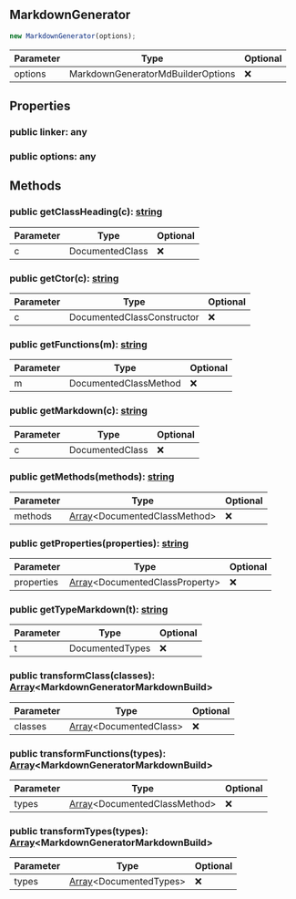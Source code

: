 ## MarkdownGenerator

```typescript
new MarkdownGenerator(options);
```

| Parameter | Type                              | Optional |
| --------- | --------------------------------- | -------- |
| options   | MarkdownGeneratorMdBuilderOptions | ❌       |

## Properties

### public linker: any

### public options: any

## Methods

### public getClassHeading(c): [string](https://developer.mozilla.org/en-US/docs/Web/JavaScript/Reference/Global_Objects/String)

| Parameter | Type            | Optional |
| --------- | --------------- | -------- |
| c         | DocumentedClass | ❌       |

### public getCtor(c): [string](https://developer.mozilla.org/en-US/docs/Web/JavaScript/Reference/Global_Objects/String)

| Parameter | Type                       | Optional |
| --------- | -------------------------- | -------- |
| c         | DocumentedClassConstructor | ❌       |

### public getFunctions(m): [string](https://developer.mozilla.org/en-US/docs/Web/JavaScript/Reference/Global_Objects/String)

| Parameter | Type                  | Optional |
| --------- | --------------------- | -------- |
| m         | DocumentedClassMethod | ❌       |

### public getMarkdown(c): [string](https://developer.mozilla.org/en-US/docs/Web/JavaScript/Reference/Global_Objects/String)

| Parameter | Type            | Optional |
| --------- | --------------- | -------- |
| c         | DocumentedClass | ❌       |

### public getMethods(methods): [string](https://developer.mozilla.org/en-US/docs/Web/JavaScript/Reference/Global_Objects/String)

| Parameter | Type                                                                                                                    | Optional |
| --------- | ----------------------------------------------------------------------------------------------------------------------- | -------- |
| methods   | [Array](https://developer.mozilla.org/en-US/docs/Web/JavaScript/Reference/Global_Objects/Array)\<DocumentedClassMethod> | ❌       |

### public getProperties(properties): [string](https://developer.mozilla.org/en-US/docs/Web/JavaScript/Reference/Global_Objects/String)

| Parameter  | Type                                                                                                                      | Optional |
| ---------- | ------------------------------------------------------------------------------------------------------------------------- | -------- |
| properties | [Array](https://developer.mozilla.org/en-US/docs/Web/JavaScript/Reference/Global_Objects/Array)\<DocumentedClassProperty> | ❌       |

### public getTypeMarkdown(t): [string](https://developer.mozilla.org/en-US/docs/Web/JavaScript/Reference/Global_Objects/String)

| Parameter | Type            | Optional |
| --------- | --------------- | -------- |
| t         | DocumentedTypes | ❌       |

### public transformClass(classes): [Array](https://developer.mozilla.org/en-US/docs/Web/JavaScript/Reference/Global_Objects/Array)\<MarkdownGeneratorMarkdownBuild>

| Parameter | Type                                                                                                              | Optional |
| --------- | ----------------------------------------------------------------------------------------------------------------- | -------- |
| classes   | [Array](https://developer.mozilla.org/en-US/docs/Web/JavaScript/Reference/Global_Objects/Array)\<DocumentedClass> | ❌       |

### public transformFunctions(types): [Array](https://developer.mozilla.org/en-US/docs/Web/JavaScript/Reference/Global_Objects/Array)\<MarkdownGeneratorMarkdownBuild>

| Parameter | Type                                                                                                                    | Optional |
| --------- | ----------------------------------------------------------------------------------------------------------------------- | -------- |
| types     | [Array](https://developer.mozilla.org/en-US/docs/Web/JavaScript/Reference/Global_Objects/Array)\<DocumentedClassMethod> | ❌       |

### public transformTypes(types): [Array](https://developer.mozilla.org/en-US/docs/Web/JavaScript/Reference/Global_Objects/Array)\<MarkdownGeneratorMarkdownBuild>

| Parameter | Type                                                                                                              | Optional |
| --------- | ----------------------------------------------------------------------------------------------------------------- | -------- |
| types     | [Array](https://developer.mozilla.org/en-US/docs/Web/JavaScript/Reference/Global_Objects/Array)\<DocumentedTypes> | ❌       |
